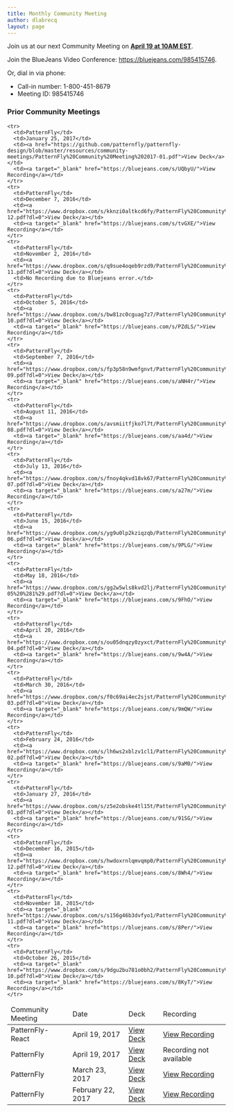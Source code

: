 ```yaml
---
title: Monthly Community Meeting
author: dlabrecq
layout: page
---
```

<p>Join us at our next Community Meeting on <b><a href="https://www.timeanddate.com/worldclock/fixedtime.html?msg=April+Community+Meeting&iso=20170419T10&p1=207&ah=1">April 19 at 10AM EST</a></b>.</p>
<p>Join the BlueJeans Video Conference: <a href="https://bluejeans.com/985415746">https://bluejeans.com/985415746</a>.</p>
<p>Or, dial in via phone:</p>
<ul>
  <li>Call-in number: 1-800-451-8679</li>
  <li>Meeting ID: 985415746</li>
</ul>
<h3>Prior Community Meetings</h3>
<table class="table table-bordered">
  <thead>
    <tr>
      <td>Community Meeting</td>
      <td>Date</td>
      <td>Deck</td>
      <td>Recording</td>
    </tr>
  </thead>
  <tbody>

  <tr>
    <td>PatternFly-React</td>
    <td>April 19, 2017</td>
    <td><a href="https://docs.google.com/presentation/d/1CZA5OAYwQGUSn6BO8wtJC3b-0OVlVlu6HvKooLU5pNE/edit#slide=id.g1cf4dff9ec_0_299">View Deck</a></td>
    <td><a target="_blank" href="https://bluejeans.com/4324593630<">View Recording</a></td>
  </tr>

  <tr>
    <td>PatternFly</td>
    <td>April 19, 2017</td>
    <td><a href="https://github.com/patternfly/patternfly-design/blob/master/resources/community-meetings/PatternFly%20Community%20Meeting%202017-04.pdf">View Deck</a></td>
    <td>Recording not available</td>
  </tr>

  <tr>
    <td>PatternFly</td>
    <td>March 23, 2017</td>
    <td><a href="https://github.com/patternfly/patternfly-design/blob/master/resources/community-meetings/PatternFly%20Community%20Meeting%202017-03.pdf">View Deck</a></td>
    <td><a target="_blank" href="https://bluejeans.com/s/Xj1Cr">View Recording</a></td>
  </tr>

  <tr>
    <td>PatternFly</td>
    <td>February 22, 2017</td>
    <td><a href="https://github.com/patternfly/patternfly-design/blob/master/resources/community-meetings/PatternFly%20Community%20Meeting%202017-02.pdf">View Deck</a></td>
    <td><a target="_blank" href="https://bluejeans.com/s/Cnu5T/">View Recording</a></td>
  </tr>

    <tr>
      <td>PatternFly</td>
      <td>January 25, 2017</td>
      <td><a href="https://github.com/patternfly/patternfly-design/blob/master/resources/community-meetings/PatternFly%20Community%20Meeting%202017-01.pdf">View Deck</a></td>
      <td><a target="_blank" href="https://bluejeans.com/s/UQbyU/">View Recording</a></td>
    </tr>
    <tr>
      <td>PatternFly</td>
      <td>December 7, 2016</td>
      <td><a href="https://www.dropbox.com/s/kknzi0altkcd6fy/PatternFly%20Community%20Meeting%202016-12.pdf?dl=0">View Deck</a></td>
      <td><a target="_blank" href="https://bluejeans.com/s/tvGXE/">View Recording</a></td>
    </tr>
    <tr>
      <td>PatternFly</td>
      <td>November 2, 2016</td>
      <td><a href="https://www.dropbox.com/s/q9sue4oqeb9rzd9/PatternFly%20Community%20Meeting%202016-11.pdf?dl=0">View Deck</a></td>
      <td>No Recording due to Bluejeans error.</td>
    </tr>
    <tr>
      <td>PatternFly</td>
      <td>October 5, 2016</td>
      <td><a href="https://www.dropbox.com/s/bw81zc0cguag7z7/PatternFly%20Community%20Meeting%202016-10.pdf?dl=0">View Deck</a></td>
      <td><a target="_blank" href="https://bluejeans.com/s/PZdLS/">View Recording</a></td>
    </tr>
    <tr>
      <td>PatternFly</td>
      <td>September 7, 2016</td>
      <td><a href="https://www.dropbox.com/s/fp3p58n9wmfgnvt/PatternFly%20Community%20Meeting%202016-09.pdf?dl=0">View Deck</a></td>
      <td><a target="_blank" href="https://bluejeans.com/s/aNH4r/">View Recording</a></td>
    </tr>
    <tr>
      <td>PatternFly</td>
      <td>August 11, 2016</td>
      <td><a href="https://www.dropbox.com/s/avsmiitfjko7l7t/PatternFly%20Community%20Meeting%202016-08.pdf?dl=0">View Deck</a></td>
      <td><a target="_blank" href="https://bluejeans.com/s/aa4d/">View Recording</a></td>
    </tr>
    <tr>
      <td>PatternFly</td>
      <td>July 13, 2016</td>
      <td><a href="https://www.dropbox.com/s/fnoy4qkvd18vk67/PatternFly%20Community%20Meeting%202016-07.pdf?dl=0">View Deck</a></td>
      <td><a target="_blank" href="https://bluejeans.com/s/a27m/">View Recording</a></td>
    </tr>
    <tr>
      <td>PatternFly</td>
      <td>June 15, 2016</td>
      <td><a href="https://www.dropbox.com/s/yg9u0lp2kziqzqb/PatternFly%20Community%20Meeting%202016-06.pdf?dl=0">View Deck</a></td>
      <td><a target="_blank" href="https://bluejeans.com/s/9PLG/">View Recording</a></td>
    </tr>
    <tr>
      <td>PatternFly</td>
      <td>May 18, 2016</td>
      <td><a href="https://www.dropbox.com/s/gg2w5wls8kvd2lj/PatternFly%20Community%20Meeting%202016-05%20%281%29.pdf?dl=0">View Deck</a></td>
      <td><a target="_blank" href="https://bluejeans.com/s/9FhO/">View Recording</a></td>
    </tr>
    <tr>
      <td>PatternFly</td>
      <td>April 20, 2016</td>
      <td><a href="https://www.dropbox.com/s/ou05dnqzy0zyxct/PatternFly%20Community%20Meeting%202016-04.pdf?dl=0">View Deck</a></td>
      <td><a target="_blank" href="https://bluejeans.com/s/9w4A/">View Recording</a></td>
    </tr>
    <tr>
      <td>PatternFly</td>
      <td>March 30, 2016</td>
      <td><a href="https://www.dropbox.com/s/f0c69ai4ec2sjst/PatternFly%20Community%20Meeting%202016-03.pdf?dl=0">View Deck</a></td>
      <td><a target="_blank" href="https://bluejeans.com/s/9mQW/">View Recording</a></td>
    </tr>
    <tr>
      <td>PatternFly</td>
      <td>February 24, 2016</td>
      <td><a href="https://www.dropbox.com/s/lh6ws2xblzv1cl1/PatternFly%20Community%20Meeting%202016-02.pdf?dl=0">View Deck</a></td>
      <td><a target="_blank" href="https://bluejeans.com/s/9aM0/">View Recording</a></td>
    </tr>
    <tr>
      <td>PatternFly</td>
      <td>January 27, 2016</td>
      <td><a href="https://www.dropbox.com/s/z5e2obske4tl15t/PatternFly%20Community%20Meeting%202016-01.pdf?dl=0">View Deck</a></td>
      <td><a target="_blank" href="https://bluejeans.com/s/91SG/">View Recording</a></td>
    </tr>
    <tr>
      <td>PatternFly</td>
      <td>December 16, 2015</td>
      <td><a href="https://www.dropbox.com/s/hwdoxrnlqmvqmp0/PatternFly%20Community%20Meeting%202015-12.pdf?dl=0">View Deck</a></td>
      <td><a target="_blank" href="https://bluejeans.com/s/8Wh4/">View Recording</a></td>
    </tr>
    <tr>
      <td>PatternFly</td>
      <td>November 18, 2015</td>
      <td><a target="_blank" href="https://www.dropbox.com/s/s156g46b3dvfyo1/PatternFly%20Community%20Meeting%202015-11.pdf?dl=0">View Deck</a></td>
      <td><a target="_blank" href="https://bluejeans.com/s/8Per/">View Recording</a></td>
    </tr>
    <tr>
      <td>PatternFly</td>
      <td>October 26, 2015</td>
      <td><a target="_blank" href="https://www.dropbox.com/s/9dgu2bu781o0bh2/PatternFly%20Community%20Meeting%202015-10.pdf?dl=0">View Deck</a></td>
      <td><a target="_blank" href="https://bluejeans.com/s/8KyT/">View Recording</a></td>
    </tr>
  </tbody>
</table>
